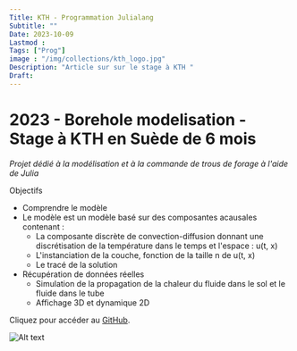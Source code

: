 ```yaml
---
Title: KTH - Programmation Julialang
Subtitle: ""
Date: 2023-10-09
Lastmod : 
Tags: ["Prog"]
image : "/img/collections/kth_logo.jpg"
Description: "Article sur sur le stage à KTH "
Draft: 
---
```


# 2023 - Borehole modelisation - Stage à KTH en Suède de 6 mois

*Projet dédié à la modélisation et à la commande de trous de forage à l'aide de Julia*

Objectifs
- Comprendre le modèle
- Le modèle est un modèle basé sur des composantes acausales contenant :
    - La composante discrète de convection-diffusion donnant une discrétisation de la température dans le temps et l'espace : u(t, x)
    - L'instanciation de la couche, fonction de la taille n de u(t, x)
    - Le tracé de la solution
- Récupération de données réelles 
	- Simulation de la propagation de la chaleur du fluide dans le sol et le fluide dans le tube
	- Affichage 3D et dynamique 2D

Cliquez pour accéder au [GitHub](https://github.com/CASKTH/Borehole_modelisation).

![Alt text](/img/collections/3D_courbe.png "")


